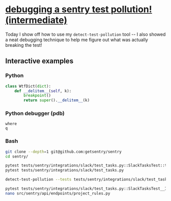 # [debugging a sentry test pollution! (intermediate)](https://youtu.be/YEIeKdBmuUY)

Today I show off how to use my `detect-test-pollution` tool -- I also showed a neat debugging technique to help me figure out what was actually breaking the test!

## Interactive examples

### Python

```python
class WtfDict(dict):
    def __delitem__(self, k):
        breakpoint()
        return super().__delitem__(k)
```

### Python debugger (pdb)

```
where
q
```

### Bash

```bash
git clone --depth=1 git@github.com:getsentry/sentry
cd sentry/

pytest tests/sentry/integrations/slack/test_tasks.py::SlackTasksTest::test_task_existing_rule
pytest tests/sentry/integrations/slack/test_tasks.py

detect-test-pollution --tests tests/sentry/integrations/slack/test_tasks.py --failing-test tests/sentry/integrations/slack/test_tasks.py::SlackTasksTest::test_task_existing_rule

pytest tests/sentry/integrations/slack/test_tasks.py::SlackTasksTest__InRegionMode::test_post_message_failure tests/sentry/integrations/slack/test_tasks.py::SlackTasksTest::test_task_existing_rule
nano src/sentry/api/endpoints/project_rules.py
```
